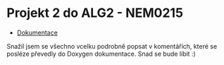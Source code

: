 # Projekt 2 do ALG2 - NEM0215

- [Dokumentace](https://github.com/Sawy7/alg2projekt2_nem0215/tree/main/Dokumentace-Doxygen)

Snažil jsem se všechno vcelku podrobně popsat v komentářích, které se posléze převedly do Doxygen dokumentace. Snad se bude líbit :)